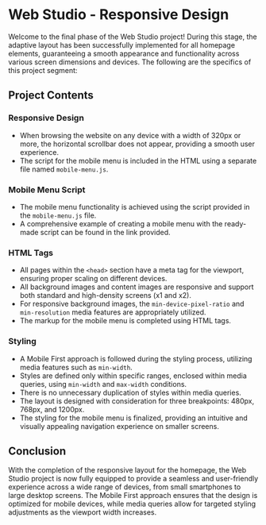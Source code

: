 # Web Studio - Responsive Design

Welcome to the final phase of the Web Studio project! During this stage, the adaptive layout has been successfully implemented for all homepage elements, guaranteeing a smooth appearance and functionality across various screen dimensions and devices. The following are the specifics of this project segment:

## Project Contents

### Responsive Design

- When browsing the website on any device with a width of 320px or more, the horizontal scrollbar does not appear, providing a smooth user experience.
- The script for the mobile menu is included in the HTML using a separate file named `mobile-menu.js`.

### Mobile Menu Script

- The mobile menu functionality is achieved using the script provided in the `mobile-menu.js` file.
- A comprehensive example of creating a mobile menu with the ready-made script can be found in the link provided.

### HTML Tags

- All pages within the `<head>` section have a meta tag for the viewport, ensuring proper scaling on different devices.
- All background images and content images are responsive and support both standard and high-density screens (x1 and x2).
- For responsive background images, the `min-device-pixel-ratio` and `min-resolution` media features are appropriately utilized.
- The markup for the mobile menu is completed using HTML tags.

### Styling

- A Mobile First approach is followed during the styling process, utilizing media features such as `min-width`.
- Styles are defined only within specific ranges, enclosed within media queries, using `min-width` and `max-width` conditions.
- There is no unnecessary duplication of styles within media queries.
- The layout is designed with consideration for three breakpoints: 480px, 768px, and 1200px.
- The styling for the mobile menu is finalized, providing an intuitive and visually appealing navigation experience on smaller screens.

## Conclusion

With the completion of the responsive layout for the homepage, the Web Studio project is now fully equipped to provide a seamless and user-friendly experience across a wide range of devices, from small smartphones to large desktop screens. The Mobile First approach ensures that the design is optimized for mobile devices, while media queries allow for targeted styling adjustments as the viewport width increases.
